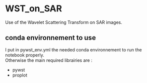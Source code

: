 # WST_on_SAR
Use of the Wavelet Scattering Transform on SAR images.

## conda environnement to use
I put in pywst_env.yml the needed conda environnement to run the notebook properly.\
Otherwise the main required librairies are :
 - pywst 
 - proplot

